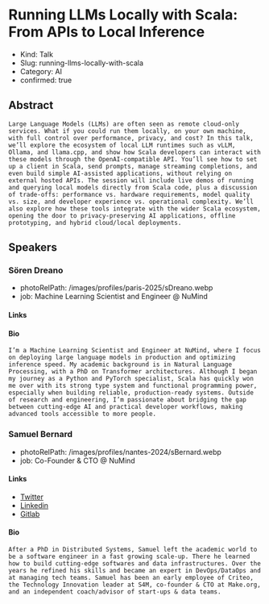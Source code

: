 # Running LLMs Locally with Scala: From APIs to Local Inference

- Kind: Talk
- Slug: running-llms-locally-with-scala
- Category: AI
- confirmed: true

## Abstract

```
Large Language Models (LLMs) are often seen as remote cloud-only services. What if you could run them locally, on your own machine, with full control over performance, privacy, and cost? In this talk, we’ll explore the ecosystem of local LLM runtimes such as vLLM, Ollama, and llama.cpp, and show how Scala developers can interact with these models through the OpenAI-compatible API. You’ll see how to set up a client in Scala, send prompts, manage streaming completions, and even build simple AI-assisted applications, without relying on external hosted APIs. The session will include live demos of running and querying local models directly from Scala code, plus a discussion of trade-offs: performance vs. hardware requirements, model quality vs. size, and developer experience vs. operational complexity. We’ll also explore how these tools integrate with the wider Scala ecosystem, opening the door to privacy-preserving AI applications, offline prototyping, and hybrid cloud/local deployments.
```

## Speakers

### Sören Dreano

- photoRelPath: /images/profiles/paris-2025/sDreano.webp
- job: Machine Learning Scientist and Engineer @ NuMind

#### Links

#### Bio

```
I’m a Machine Learning Scientist and Engineer at NuMind, where I focus on deploying large language models in production and optimizing inference speed. My academic background is in Natural Language Processing, with a PhD on Transformer architectures. Although I began my journey as a Python and PyTorch specialist, Scala has quickly won me over with its strong type system and functional programming power, especially when building reliable, production-ready systems. Outside of research and engineering, I’m passionate about bridging the gap between cutting-edge AI and practical developer workflows, making advanced tools accessible to more people.
```

### Samuel Bernard

- photoRelPath: /images/profiles/nantes-2024/sBernard.webp
- job: Co-Founder & CTO @ NuMind

#### Links

- [Twitter](https://twitter.com/TaXules)
- [Linkedin](https://www.linkedin.com/in/samuelbernardphd)
- [Gitlab](https://gitlab.com/samuel.bernard)

#### Bio

```
After a PhD in Distributed Systems, Samuel left the academic world to be a software engineer in a fast growing scale-up. There he learned how to build cutting-edge softwares and data infrastructures. Over the years he refined his skills and became an expert in DevOps/DataOps and at managing tech teams. Samuel has been an early employee of Criteo, the Technology Innovation leader at S4M, co-founder & CTO at Make.org, and an independent coach/advisor of start-ups & data teams.
```
